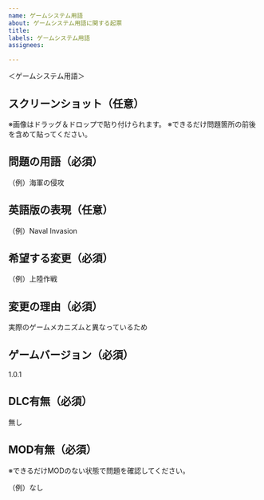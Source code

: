 ```yaml
---
name: ゲームシステム用語
about: ゲームシステム用語に関する起票
title: 
labels: ゲームシステム用語
assignees: 

---
```


＜ゲームシステム用語＞

## スクリーンショット（任意）
※画像はドラッグ＆ドロップで貼り付けられます。
※できるだけ問題箇所の前後を含めて貼ってください。

## 問題の用語（必須）

（例）海軍の侵攻

## 英語版の表現（任意）

（例）Naval Invasion

## 希望する変更（必須）

（例）上陸作戦

## 変更の理由（必須）

実際のゲームメカニズムと異なっているため

## ゲームバージョン（必須）

1.0.1

## DLC有無（必須）

無し

## MOD有無（必須）

※できるだけMODのない状態で問題を確認してください。

（例）なし
